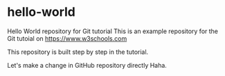 # hello-world
Hello World repository for Git tutorial
This is an example repository for the Git tutoial on https://www.w3schools.com

This repository is built step by step in the tutorial.

Let's make a change in GitHub repository directly Haha.
